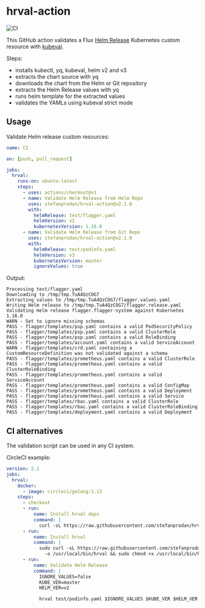 # hrval-action

![CI](https://github.com/stefanprodan/hrval-action/workflows/CI/badge.svg)

This GitHub action validates a Flux 
[Helm Release](https://docs.fluxcd.io/projects/helm-operator/en/latest/references/helmrelease-custom-resource.html)
Kubernetes custom resource with [kubeval](https://github.com/instrumenta/kubeval).

Steps:
* installs kubectl, yq, kubeval, helm v2 and v3
* extracts the chart source with yq
* downloads the chart from the Helm or Git repository
* extracts the Helm Release values with yq
* runs helm template for the extracted values
* validates the YAMLs using kubeval strict mode

## Usage

Validate Helm release custom resources:

```yaml
name: CI

on: [push, pull_request]

jobs:
  hrval:
    runs-on: ubuntu-latest
    steps:
      - uses: actions/checkout@v1
      - name: Validate Helm Release from Helm Repo
        uses: stefanprodan/hrval-action@v2.1.0
        with:
          helmRelease: test/flagger.yaml
          helmVersion: v2
          kubernetesVersion: 1.16.0
      - name: Validate Helm Release from Git Repo
        uses: stefanprodan/hrval-action@v2.1.0
        with:
          helmRelease: test/podinfo.yaml
          helmVersion: v3
          kubernetesVersion: master
          ignoreValues: true
```

Output:

```text
Processing test/flagger.yaml
Downloading to /tmp/tmp.TuA4QzCOG7
Extracting values to /tmp/tmp.TuA4QzCOG7/flagger.values.yaml
Writing Helm release to /tmp/tmp.TuA4QzCOG7/flagger.release.yaml
Validating Helm release flagger.flagger-system against Kubernetes 1.16.0
WARN - Set to ignore missing schemas
PASS - flagger/templates/psp.yaml contains a valid PodSecurityPolicy
PASS - flagger/templates/psp.yaml contains a valid ClusterRole
PASS - flagger/templates/psp.yaml contains a valid RoleBinding
PASS - flagger/templates/account.yaml contains a valid ServiceAccount
WARN - flagger/templates/crd.yaml containing a CustomResourceDefinition was not validated against a schema
PASS - flagger/templates/prometheus.yaml contains a valid ClusterRole
PASS - flagger/templates/prometheus.yaml contains a valid ClusterRoleBinding
PASS - flagger/templates/prometheus.yaml contains a valid ServiceAccount
PASS - flagger/templates/prometheus.yaml contains a valid ConfigMap
PASS - flagger/templates/prometheus.yaml contains a valid Deployment
PASS - flagger/templates/prometheus.yaml contains a valid Service
PASS - flagger/templates/rbac.yaml contains a valid ClusterRole
PASS - flagger/templates/rbac.yaml contains a valid ClusterRoleBinding
PASS - flagger/templates/deployment.yaml contains a valid Deployment
```

## CI alternatives

The validation script can be used in any CI system. 

CircleCI example:

```yaml
version: 2.1
jobs:
  hrval:
    docker:
      - image: circleci/golang:1.13
    steps:
      - checkout
      - run:
          name: Install hrval deps
          command: |
            curl -sL https://raw.githubusercontent.com/stefanprodan/hrval-action/master/src/deps.sh | sudo bash
      - run:
          name: Install hrval
          command: |
            sudo curl -sL https://raw.githubusercontent.com/stefanprodan/hrval-action/master/src/hrval.sh \
              -o /usr/local/bin/hrval && sudo chmod +x /usr/local/bin/hrval
      - run:
          name: Validate Helm Release
          command: |
            IGNORE_VALUES=false
            KUBE_VER=master
            HELM_VER=v2

            hrval test/podinfo.yaml $IGNORE_VALUES $KUBE_VER $HELM_VER
```
